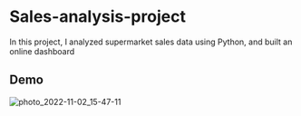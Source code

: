 # Sales-analysis-project
In this project, I analyzed supermarket sales data using Python, and built an online dashboard

Demo
-----------------------------------------------------

![photo_2022-11-02_15-47-11](https://user-images.githubusercontent.com/109144849/199506002-8bc1662f-1834-407d-9ffc-6b6d86c56654.jpg)
